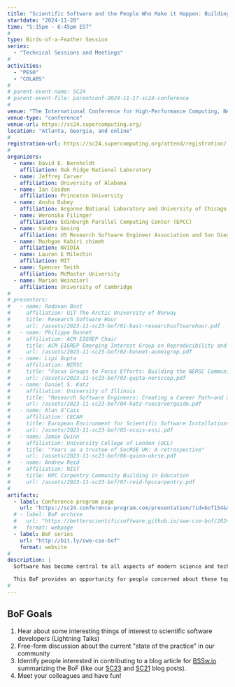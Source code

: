 ```yaml
---
title: "Scientific Software and the People Who Make it Happen: Building Communities of Practice"
startdate: "2024-11-20"
time: "5:15pm - 6:45pm EST"
#
type: Birds-of-a-Feather Session 
series: 
  - "Technical Sessions and Meetings"
#
activities:
  - "PESO"
  - "COLABS"
#
# parent-event-name: SC24
# parent-event-file: parentconf-2024-11-17-sc24-conference
#
venue: "The International Conference for High-Performance Computing, Networking, Storage, and Analysis (SC24)"
venue-type: "conference"
venue-url: https://sc24.supercomputing.org/
location: "Atlanta, Georgia, and online"
#
registration-url: https://sc24.supercomputing.org/attend/registration/
#
organizers:
  - name: David E. Bernholdt	
    affiliation: Oak Ridge National Laboratory
  - name: Jeffrey Carver
    affiliation: University of Alabama
  - name: Ian Cosden
    affiliation: Princeton University
  - name: Anshu Dubey
    affiliation: Argonne National Laboratory and University of Chicago
  - name: Weronika Filinger
    affiliation: Edinburgh Parallel Computing Center (EPCC)
  - name: Sandra Gesing
    affiliation: US Research Software Engineer Association and San Diego Supercomputer Center
  - name: Mozhgan Kabiri chimeh	
    affiliation: NVIDIA
  - name: Lauren E Milechin	
    affiliation: MIT
  - name: Spencer Smith
    affiliation: McMaster University
  - name: Marion Weinzierl
    affiliation: University of Cambridge
#
# presenters:
#   - name: Radovan Bast	
#     affiliation: UiT The Arctic University of Norway
#     title: Research Software Hour
#     url: /assets/2023-11-sc23-bof/01-bast-researchsoftwarehour.pdf
#   - name: Philippe Bonnet	
#     affiliation: ACM EIGREP Chair
#     title: ACM EIGREP Emerging Interest Group on Reproducibility and Replicability
#     url: /assets/2023-11-sc23-bof/02-bonnet-acmeigrep.pdf
#   - name: Lipi Gupta	
#     affiliation: NERSC
#     title: "Focus Groups to Focus Efforts: Building the NERSC Community of Practice"
#     url: /assets/2023-11-sc23-bof/03-gupta-nersccop.pdf
#   - name: Daniel S. Katz	
#     affiliation: University of Illinois
#     title: "Research Software Engineers: Creating a Career Path—and a Career"
#     url: /assets/2023-11-sc23-bof/04-katz-rsecareerguide.pdf
#   - name: Alan O’Cais	
#     affiliation: CECAM
#     title: European Environment for Scientific Software Installations (EESSI)
#     url: /assets/2023-11-sc23-bof/05-ocais-essi.pdf
#   - name: Jamie Quinn	
#     affiliation: University College of London (UCL)
#     title: "Years as a trustee of SocRSE UK: A retrospective"
#     url: /assets/2023-11-sc23-bof/06-quinn-ukrse.pdf
#   - name: Andrew Reid	
#     affiliation: NIST
#     title: HPC Carpentry Community Building in Education
#     url: /assets/2023-11-sc23-bof/07-reid-hpccarpentry.pdf
#
artifacts:
  - label: Conference program page
    url: "https://sc24.conference-program.com/presentation/?id=bof154&sess=sess659"
  # - label: BoF archive
  #   url: "https://betterscientificsoftware.github.io/swe-cse-bof/2024-11-sc24-bof"
  #   format: webpage
  - label: BoF series
    url: "http://bit.ly/swe-cse-bof"
    format: website
#
description: |
  Software has become central to all aspects of modern science and technology. Especially in high-performance computing (HPC) and computational science and engineering (CSE), it is becoming ever-larger and more complex while computer platforms evolve and become more diverse. Simultaneously, the teams behind the software are becoming larger, more technically diverse, and more geographically distributed.

  This BoF provides an opportunity for people concerned about these topics to share existing experiences and activities, discuss how we can improve on them, and share the results. Presentations and discussion notes will be made available at the BoF series website, <http://bit.ly/swe-cse-bof>.
#
---
```

## BoF Goals

1. Hear about some interesting things of interest to scientific software developers (Lightning Talks)
2. Free-form discussion about the current "state of the practice" in our community
3. Identify people interested in contributing to a blog article for [BSSw.io](https://bssw.io) summarizing the BoF (like our [SC23](https://bssw.io/blog_posts/reflecting-on-our-community-the-sc23-bof-on-scientific-software-and-the-people-who-make-it-happen-building-communities-of-practice) and [SC21](https://bssw.io/blog_posts/reflecting-on-our-community-the-sc21-bof-on-software-engineering-and-reuse-in-modeling-simulation-and-data-analytics-for-science-and-engineering) blog posts).
4. Meet your colleagues and have fun!

<!-- ## Agenda

| Time | Title (link to slides) | Speaker/Moderator | Affiliation
| -----|------------------------|-------------------|------------
| 5 min | **Introduction and Goals** | David E. Bernholdt | Oak Ridge National Laboratory
{% include agenda-lightning-talks time="3 min" presenters=page.presenters %}
| 54 min | **General Discussion** | David E. Bernholdt | Oak Ridge National Laboratory
| 10 min | **Blog Article Planning** | David E. Bernholdt | Oak Ridge National Laboratory

## Discussion Notes

We're writing a summary blog article for [Bssw.io](https://bssw.io/blog_posts).  We'll update here when it is published.

In the meantime, you can read the [notes](bof-notes). 
-->
